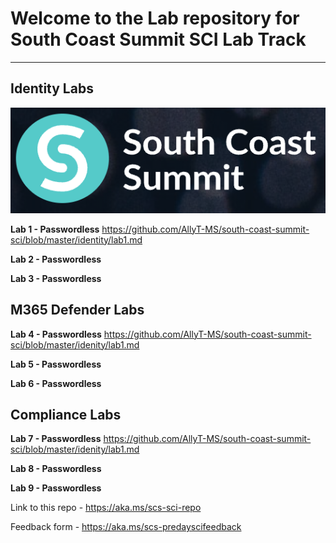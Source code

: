# Welcome to the Lab repository for South Coast Summit  SCI Lab Track
----------------------------------------------------------------------------------------------------

## Identity Labs

![image](https://github.com/AllyT-MS/south-coast-summit-sci/blob/master/scs.png)

**Lab 1 - Passwordless**
https://github.com/AllyT-MS/south-coast-summit-sci/blob/master/identity/lab1.md

**Lab 2 - Passwordless**

**Lab 3 - Passwordless**

## M365 Defender Labs
**Lab 4 - Passwordless**
https://github.com/AllyT-MS/south-coast-summit-sci/blob/master/idenity/lab1.md

**Lab 5 - Passwordless**

**Lab 6 - Passwordless**


## Compliance Labs
**Lab 7 - Passwordless**
https://github.com/AllyT-MS/south-coast-summit-sci/blob/master/idenity/lab1.md

**Lab 8 - Passwordless**

**Lab 9 - Passwordless**



Link to this repo - https://aka.ms/scs-sci-repo

Feedback form - https://aka.ms/scs-predayscifeedback









